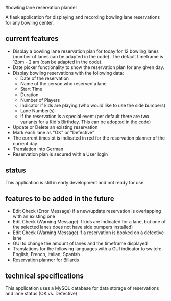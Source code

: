 #bowling lane reservation planner

A flask application for displaying and recording bowling lane reservations for any bowling center.

## current features
- Display a bowling lane reservation plan for today for 12 bowling lanes (number of lanes can be adapted in the code). The default timeframe is 12pm - 2 am (can be adapted in the code).
- Date picker functionality to show the reservation plan for any given day.
- Display bowling reservations with the following data:
    - Date of the reservation
    - Name of the person who reserved a lane
    - Start Time
    - Duration
    - Number of Players
    - Indicator if kids are playing (who would like to use the side bumpers)
    - Lane Number(s)
    - If the reservation is a special event (per default there are two variants for a Kid's Birthday. This can be adopted in the code)
- Update or Delete an existing reservation
- Mark each lane as "OK" or "Defective"
- The current timeslot is indicated in red for the reservation planner of the current day
- Translation into German
- Reservation plan is secured with a User login

## status
This application is still in early development and not ready for use.

## features to be added in the future
- Edit Check (Error Message) if a new/update reservation is overlapping with an existing one
- Edit Check (Warning Message) if kids are indicated for a lane, but one of the selected lanes does not have side bumpers installed)
- Edit Check (Warning Message) if a reservation is booked on a defective lane
- GUI to change the amount of lanes and the timeframe displayed
- Translations for the following languages with a GUI indicator to switch: English, French, Italian, Spanish
- Reservation planner for Billards

## technical specifications
This application uses a MySQL database for data storage of reservations and lane status (OK vs. Defective)

